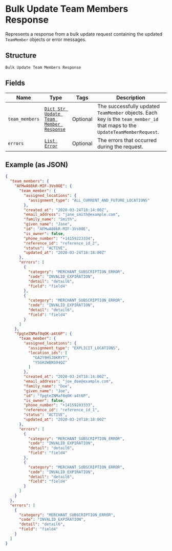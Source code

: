 
# Bulk Update Team Members Response

Represents a response from a bulk update request containing the updated `TeamMember` objects or error messages.

## Structure

`Bulk Update Team Members Response`

## Fields

| Name | Type | Tags | Description |
|  --- | --- | --- | --- |
| `team_members` | [`Dict Str Update Team Member Response`](../../doc/models/update-team-member-response.md) | Optional | The successfully updated `TeamMember` objects. Each key is the `team_member_id` that maps to the `UpdateTeamMemberRequest`. |
| `errors` | [`List Error`](../../doc/models/error.md) | Optional | The errors that occurred during the request. |

## Example (as JSON)

```json
{
  "team_members": {
    "AFMwA08kR-MIF-3Vs0OE": {
      "team_member": {
        "assigned_locations": {
          "assignment_type": "ALL_CURRENT_AND_FUTURE_LOCATIONS"
        },
        "created_at": "2020-03-24T18:14:00Z",
        "email_address": "jane_smith@example.com",
        "family_name": "Smith",
        "given_name": "Jane",
        "id": "AFMwA08kR-MIF-3Vs0OE",
        "is_owner": false,
        "phone_number": "+14159223334",
        "reference_id": "reference_id_2",
        "status": "ACTIVE",
        "updated_at": "2020-03-24T18:18:00Z"
      },
      "errors": [
        {
          "category": "MERCHANT_SUBSCRIPTION_ERROR",
          "code": "INVALID_EXPIRATION",
          "detail": "detail6",
          "field": "field4"
        },
        {
          "category": "MERCHANT_SUBSCRIPTION_ERROR",
          "code": "INVALID_EXPIRATION",
          "detail": "detail6",
          "field": "field4"
        }
      ]
    },
    "fpgteZNMaf0qOK-a4t6P": {
      "team_member": {
        "assigned_locations": {
          "assignment_type": "EXPLICIT_LOCATIONS",
          "location_ids": [
            "GA2Y9HSJ8KRYT",
            "YSGH2WBKG94QZ"
          ]
        },
        "created_at": "2020-03-24T18:14:00Z",
        "email_address": "joe_doe@example.com",
        "family_name": "Doe",
        "given_name": "Joe",
        "id": "fpgteZNMaf0qOK-a4t6P",
        "is_owner": false,
        "phone_number": "+14159283333",
        "reference_id": "reference_id_1",
        "status": "ACTIVE",
        "updated_at": "2020-03-24T18:18:00Z"
      },
      "errors": [
        {
          "category": "MERCHANT_SUBSCRIPTION_ERROR",
          "code": "INVALID_EXPIRATION",
          "detail": "detail6",
          "field": "field4"
        },
        {
          "category": "MERCHANT_SUBSCRIPTION_ERROR",
          "code": "INVALID_EXPIRATION",
          "detail": "detail6",
          "field": "field4"
        }
      ]
    }
  },
  "errors": [
    {
      "category": "MERCHANT_SUBSCRIPTION_ERROR",
      "code": "INVALID_EXPIRATION",
      "detail": "detail6",
      "field": "field4"
    }
  ]
}
```

